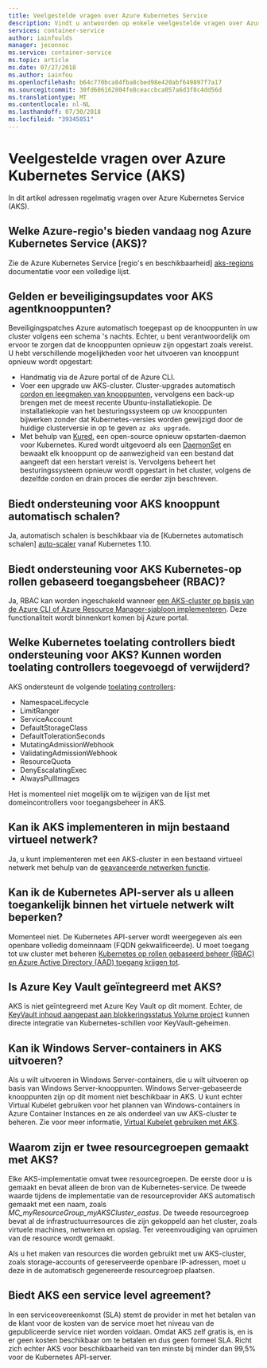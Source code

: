 ```yaml
---
title: Veelgestelde vragen over Azure Kubernetes Service
description: Vindt u antwoorden op enkele veelgestelde vragen over Azure Kubernetes Service.
services: container-service
author: iainfoulds
manager: jeconnoc
ms.service: container-service
ms.topic: article
ms.date: 07/27/2018
ms.author: iainfou
ms.openlocfilehash: b64c770bca84fba8cbed98e420abf649897f7a17
ms.sourcegitcommit: 30fd606162804fe8ceaccbca057a6d3f8c4dd56d
ms.translationtype: MT
ms.contentlocale: nl-NL
ms.lasthandoff: 07/30/2018
ms.locfileid: "39345851"
---
```

# <a name="frequently-asked-questions-about-azure-kubernetes-service-aks"></a>Veelgestelde vragen over Azure Kubernetes Service (AKS)

In dit artikel adressen regelmatig vragen over Azure Kubernetes Service (AKS).

## <a name="which-azure-regions-provide-the-azure-kubernetes-service-aks-today"></a>Welke Azure-regio's bieden vandaag nog Azure Kubernetes Service (AKS)?

Zie de Azure Kubernetes Service [regio's en beschikbaarheid] [ aks-regions] documentatie voor een volledige lijst.

## <a name="are-security-updates-applied-to-aks-agent-nodes"></a>Gelden er beveiligingsupdates voor AKS agentknooppunten?

Beveiligingspatches Azure automatisch toegepast op de knooppunten in uw cluster volgens een schema 's nachts. Echter, u bent verantwoordelijk om ervoor te zorgen dat de knooppunten opnieuw zijn opgestart zoals vereist. U hebt verschillende mogelijkheden voor het uitvoeren van knooppunt opnieuw wordt opgestart:

- Handmatig via de Azure portal of de Azure CLI.
- Voer een upgrade uw AKS-cluster. Cluster-upgrades automatisch [cordon en leegmaken van knooppunten](https://kubernetes.io/docs/tasks/administer-cluster/safely-drain-node/), vervolgens een back-up brengen met de meest recente Ubuntu-installatiekopie. De installatiekopie van het besturingssysteem op uw knooppunten bijwerken zonder dat Kubernetes-versies worden gewijzigd door de huidige clusterversie in op te geven `az aks upgrade`.
- Met behulp van [Kured](https://github.com/weaveworks/kured), een open-source opnieuw opstarten-daemon voor Kubernetes. Kured wordt uitgevoerd als een [DaemonSet](https://kubernetes.io/docs/concepts/workloads/controllers/daemonset/) en bewaakt elk knooppunt op de aanwezigheid van een bestand dat aangeeft dat een herstart vereist is. Vervolgens beheert het besturingssysteem opnieuw wordt opgestart in het cluster, volgens de dezelfde cordon en drain proces die eerder zijn beschreven.

## <a name="does-aks-support-node-autoscaling"></a>Biedt ondersteuning voor AKS knooppunt automatisch schalen?

Ja, automatisch schalen is beschikbaar via de [Kubernetes automatisch schalen] [ auto-scaler] vanaf Kubernetes 1.10.

## <a name="does-aks-support-kubernetes-role-based-access-control-rbac"></a>Biedt ondersteuning voor AKS Kubernetes-op rollen gebaseerd toegangsbeheer (RBAC)?

Ja, RBAC kan worden ingeschakeld wanneer [een AKS-cluster op basis van de Azure CLI of Azure Resource Manager-sjabloon implementeren](https://docs.microsoft.com/en-us/azure/aks/aad-integration). Deze functionaliteit wordt binnenkort komen bij Azure portal.

## <a name="what-kubernetes-admission-controllers-does-aks-support-can-admission-controllers-be-added-or-removed"></a>Welke Kubernetes toelating controllers biedt ondersteuning voor AKS? Kunnen worden toelating controllers toegevoegd of verwijderd?

AKS ondersteunt de volgende [toelating controllers][admission-controllers]:

* NamespaceLifecycle
* LimitRanger
* ServiceAccount
* DefaultStorageClass
* DefaultTolerationSeconds
* MutatingAdmissionWebhook
* ValidatingAdmissionWebhook
* ResourceQuota
* DenyEscalatingExec
* AlwaysPullImages

Het is momenteel niet mogelijk om te wijzigen van de lijst met domeincontrollers voor toegangsbeheer in AKS.

## <a name="can-i-deploy-aks-into-my-existing-virtual-network"></a>Kan ik AKS implementeren in mijn bestaand virtueel netwerk?

Ja, u kunt implementeren met een AKS-cluster in een bestaand virtueel netwerk met behulp van de [geavanceerde netwerken functie](https://github.com/MicrosoftDocs/azure-docs/blob/master/articles/aks/networking-overview.md).

## <a name="can-i-restrict-the-kubernetes-api-server-to-only-be-accessible-within-my-virtual-network"></a>Kan ik de Kubernetes API-server als u alleen toegankelijk binnen het virtuele netwerk wilt beperken?

Momenteel niet. De Kubernetes API-server wordt weergegeven als een openbare volledig domeinnaam (FQDN gekwalificeerde). U moet toegang tot uw cluster met beheren [Kubernetes op rollen gebaseerd beheer (RBAC) en Azure Active Directory (AAD) toegang krijgen tot](https://docs.microsoft.com/en-us/azure/aks/aad-integration).

## <a name="is-azure-key-vault-integrated-with-aks"></a>Is Azure Key Vault geïntegreerd met AKS?

AKS is niet geïntegreerd met Azure Key Vault op dit moment. Echter, de [KeyVault inhoud aangepast aan blokkeringsstatus Volume project](https://github.com/Azure/kubernetes-keyvault-flexvol) kunnen directe integratie van Kubernetes-schillen voor KeyVault-geheimen.

## <a name="can-i-run-windows-server-containers-on-aks"></a>Kan ik Windows Server-containers in AKS uitvoeren?

Als u wilt uitvoeren in Windows Server-containers, die u wilt uitvoeren op basis van Windows Server-knooppunten. Windows Server-gebaseerde knooppunten zijn op dit moment niet beschikbaar in AKS. U kunt echter Virtual Kubelet gebruiken voor het plannen van Windows-containers in Azure Container Instances en ze als onderdeel van uw AKS-cluster te beheren. Zie voor meer informatie, [Virtual Kubelet gebruiken met AKS][virtual-kubelet].

## <a name="why-are-two-resource-groups-created-with-aks"></a>Waarom zijn er twee resourcegroepen gemaakt met AKS?

Elke AKS-implementatie omvat twee resourcegroepen. De eerste door u is gemaakt en bevat alleen de bron van de Kubernetes-service. De tweede waarde tijdens de implementatie van de resourceprovider AKS automatisch gemaakt met een naam, zoals *MC_myResourceGroup_myAKSCluster_eastus*. De tweede resourcegroep bevat al de infrastructuurresources die zijn gekoppeld aan het cluster, zoals virtuele machines, netwerken en opslag. Ter vereenvoudiging van opruimen van de resource wordt gemaakt.

Als u het maken van resources die worden gebruikt met uw AKS-cluster, zoals storage-accounts of gereserveerde openbare IP-adressen, moet u deze in de automatisch gegenereerde resourcegroep plaatsen.

## <a name="does-aks-offer-a-service-level-agreement"></a>Biedt AKS een service level agreement?

In een serviceovereenkomst (SLA) stemt de provider in met het betalen van de klant voor de kosten van de service moet het niveau van de gepubliceerde service niet worden voldaan. Omdat AKS zelf gratis is, en is er geen kosten beschikbaar om te betalen en dus geen formeel SLA. Richt zich echter AKS voor beschikbaarheid van ten minste bij minder dan 99,5% voor de Kubernetes API-server.

<!-- LINKS - internal -->

[aks-regions]: ./container-service-quotas.md
[virtual-kubelet]: virtual-kubelet.md

<!-- LINKS - external -->
[auto-scaler]: https://github.com/kubernetes/autoscaler
[hexadite]: https://github.com/Hexadite/acs-keyvault-agent
[admission-controllers]: https://kubernetes.io/docs/reference/access-authn-authz/admission-controllers/
